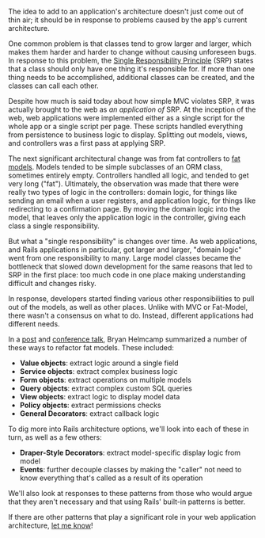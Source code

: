 The idea to add to an application's architecture doesn't just come out of thin air; it should be in response to problems caused by the app's current architecture.

One common problem is that classes tend to grow larger and larger, which makes them harder and harder to change without causing unforeseen bugs. In response to this problem, the [Single Responsibility Principle](https://en.wikipedia.org/wiki/Single_responsibility_principle) (SRP) states that a class should only have one thing it's responsible for. If more than one thing needs to be accomplished, additional classes can be created, and the classes can call each other.

Despite how much is said today about how simple MVC violates SRP, it was actually brought to the web as *an application of* SRP. At the inception of the web, web applications were implemented either as a single script for the whole app or a single script per page. These scripts handled everything from persistence to business logic to display. Splitting out models, views, and controllers was a first pass at applying SRP.

The next significant architectural change was from fat controllers to [fat models](http://weblog.jamisbuck.org/2006/10/18/skinny-controller-fat-model). Models tended to be simple subclasses of an ORM class, sometimes entirely empty. Controllers handled all logic, and tended to get very long ("fat"). Ultimately, the observation was made that there were really two types of logic in the controllers: domain logic, for things like sending an email when a user registers, and application logic, for things like redirecting to a confirmation page. By moving the domain logic into the model, that leaves only the application logic in the controller, giving each class a single responsibility.

But what a "single responsibility" is changes over time. As web applications, and Rails applications in particular, got larger and larger, "domain logic" went from one responsibility to many. Large model classes became the bottleneck that slowed down development for the same reasons that led to SRP in the first place: too much code in one place making understanding difficult and changes risky.

In response, developers started finding various other responsibilities to pull out of the models, as well as other places. Unlike with MVC or Fat-Model, there wasn't a consensus on what to do. Instead, different applications had different needs.

In a [post](http://blog.codeclimate.com/blog/2012/10/17/7-ways-to-decompose-fat-activerecord-models/) and [conference talk](https://youtu.be/5yX6ADjyqyE), Bryan Helmcamp summarized a number of these ways to refactor fat models. These included:

- **Value objects**: extract logic around a single field
- **Service objects**: extract complex business logic
- **Form objects**: extract operations on multiple models
- **Query objects**: extract complex custom SQL queries
- **View objects**: extract logic to display model data
- **Policy objects**: extract permissions checks
- **General Decorators**: extract callback logic

To dig more into Rails architecture options, we'll look into each of these in turn, as well as a few others:

- **Draper-Style Decorators**: extract model-specific display logic from model
- **Events**: further decouple classes by making the "caller" not need to know everything that's called as a result of its operation

We'll also look at responses to these patterns from those who would argue that they aren't necessary and that using Rails' built-in patterns is better.

If there are other patterns that play a significant role in your web application architecture, [let me know](https://twitter.com/CodingItWrong)!